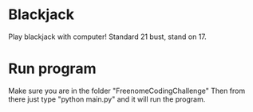 # Blackjack
Play blackjack with computer! Standard 21 bust, stand on 17.

# Run program

Make sure you are in the folder "FreenomeCodingChallenge" Then from there just type "python main.py" and it will run the program.
